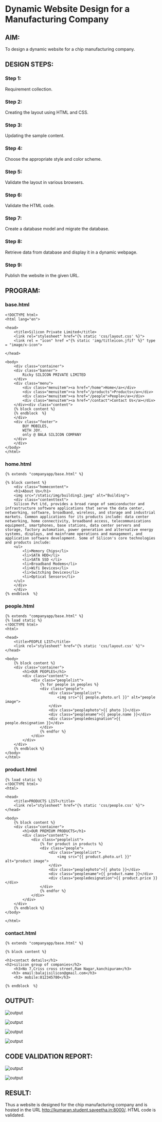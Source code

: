 # Dynamic Website Design for a Manufacturing Company
## AIM:
To design a dynamic website for a chip manufacturing company.

## DESIGN STEPS:
### Step 1: 
Requirement collection.
### Step 2:
Creating the layout using HTML and CSS.
### Step 3:
Updating the sample content.
### Step 4:
Choose the appropriate style and color scheme.
### Step 5:
Validate the layout in various browsers.
### Step 6:
Validate the HTML code.
### Step 7:
Create a database model and migrate the database.
### Step 8:
Retrieve data from database and display it in a dynamic webpage.
### Step 9:
Publish the website in the given URL.

## PROGRAM:
### base.html
```{% load static %}
<!DOCTYPE html>
<html lang="en">

<head>
    <title>Silicon Private Limited</title>
    <link rel="stylesheet" href="{% static 'css/layout.css' %}">
    <link rel = "icon" href ="{% static 'img/titleicon.jfif' %}" type = "image/x-icon"> 
              
</head>

<body>
    <div class="container">
    <div class="banner">
        Ricky SILICON PRIVATE LIMITED
    </div>
    <div class="menu">
        <div class="menuitem"><a href="/home">Home</a></div> 
        <div class="menuitem"><a href="/products">Products</a></div> 
        <div class="menuitem"><a href="/people">People</a></div>
        <div class="menuitem"><a href="/contact">Contact Us</a></div> 
    </div><div class="content">
    {% block content %}    
    {% endblock  %}
    </div>
    <div class="footer">
        BUY MOBILES,
        WITH JOY.
        only @ BALA SILICON COMPANY
    </div>
    </div>
</body>
</html>
```
### home.html
```
{% extends "companyapp/base.html" %}

{% block content %}
    <div class="homecontent">    
    <h1>About Us</h1>
    <img src="/static/img/building2.jpeg" alt="Building">
    <div class="contenttext">
    Silicon Pvt Ltd, provides a broad range of semiconductor and infrastructure software applications that serve the data center, networking, software, broadband, wireless, and storage and industrial markets. Common applications for its products include: data center networking, home connectivity, broadband access, telecommunications equipment, smartphones, base stations, data center servers and storage, factory automation, power generation and alternative energy systems, displays, and mainframe operations and management, and application software development. Some of Silicon's core technologies and products include:
    <ul>
        <li>Memory Chips</li>
        <li>SATA HDD</li>
        <li>SATA SSD </li>
        <li>Broadband Modems</li>
        <li>Wifi Devices</li>
        <li>Switching Devices</li>
        <li>Optical Sensors</li>
    </ul> 
    </div>
    </div>
{% endblock  %}
```
### people.html 
```
{% extends "companyapp/base.html" %}
{% load static %}
<!DOCTYPE html>
<html>

<head>
    <title>PEOPLE LIST</title>
    <link rel="stylesheet" href="{% static 'css/layout.css' %}">
</head>

<body>
    {% block content %}
    <div class="container">
        <h1>OUR PEOPLES</h1>
        <div class="content">
            <div class="peoplelist">
                {% for people in peoples %}
                <div class="people">
                    <div class="peoplelist">
                        <img src="{{ people.photo.url }}" alt="people image">
                    </div>
                    <div class="peoplephoto">{{ photo }}</div>
                    <div class="peoplename">{{ people.name }}</div>
                    <div class="peopledesignation">{{ people.designation }}</div>
                </div>
                {% endfor %}
            </div>
        </div>
    </div>
    {% endblock %}
</body>
</html> 
```
### product.html
```{% extends "companyapp/base.html" %}
{% load static %}
<!DOCTYPE html>
<html>

<head>
    <title>PRODUCTS LIST</title>
    <link rel="stylesheet" href="{% static 'css/people.css' %}">
</head>

<body>
    {% block content %}
    <div class="container">
        <h1>OUR PREMIUM PRODUCTS</h1>
        <div class="content">
            <div class="peoplelist">
                {% for product in products %}
                <div class="people">
                    <div class="peoplelist">
                        <img src="{{ product.photo.url }}" alt="product image">
                    </div>
                    <div class="peoplephoto">{{ photo }}</div>
                    <div class="peoplename">{{ product.name }}</div>
                    <div class="peopledesignation">{{ product.price }}</div>
                </div>
                {% endfor %}
            </div>
        </div>
    </div>
    {% endblock %}
</body>

</html>
```
### contact.html
```
{% extends "companyapp/base.html" %}

{% block content %}

<h1>contact details</h1> 
<h2>silicon group of companies</h2>
    <h3>No 7,Criss cross street,Ram Nagar,kanchipuram</h3>
   <h3> email:balajisilicon@gmail.com</h3>
    <h3> mobile:812345780</h3>

{% endblock  %}
```


## OUTPUT:
![output](./static/img/k1.png)

![output](./static/img/k2.png)

![output](./static/img/k3.png)

![output](./static/img/k4.png)


## CODE VALIDATION REPORT:
![output](./static/img/k5.png)

![output](./static/img/k6.png)

## RESULT:
Thus a website is designed for the chip manufacturing company and is hosted in the URL http://kumaran.student.saveetha.in:8000/. HTML code is validated.